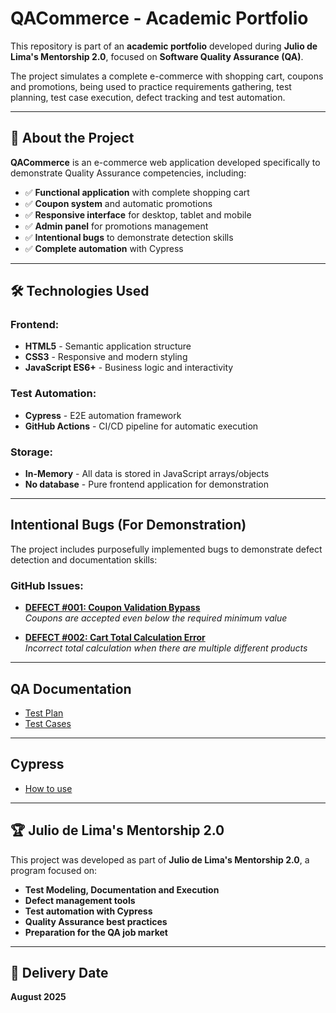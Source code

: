 # QACommerce - Academic Portfolio

This repository is part of an **academic portfolio** developed during **Julio de Lima's Mentorship 2.0**, focused on **Software Quality Assurance (QA)**.  

The project simulates a complete e-commerce with shopping cart, coupons and promotions, being used to practice requirements gathering, test planning, test case execution, defect tracking and test automation.

---

## 🎯 **About the Project**

**QACommerce** is an e-commerce web application developed specifically to demonstrate Quality Assurance competencies, including:

- ✅ **Functional application** with complete shopping cart
- ✅ **Coupon system** and automatic promotions  
- ✅ **Responsive interface** for desktop, tablet and mobile
- ✅ **Admin panel** for promotions management
- ✅ **Intentional bugs** to demonstrate detection skills
- ✅ **Complete automation** with Cypress

---

## 🛠️ **Technologies Used**

### **Frontend:**
- **HTML5** - Semantic application structure
- **CSS3** - Responsive and modern styling
- **JavaScript ES6+** - Business logic and interactivity

### **Test Automation:**
- **Cypress** - E2E automation framework
- **GitHub Actions** - CI/CD pipeline for automatic execution

### **Storage:**
- **In-Memory** - All data is stored in JavaScript arrays/objects
- **No database** - Pure frontend application for demonstration

---

## **Intentional Bugs (For Demonstration)**

The project includes purposefully implemented bugs to demonstrate defect detection and documentation skills:

### **GitHub Issues:**
- **[DEFECT #001: Coupon Validation Bypass](https://github.com/camilagomo/camila-portifolio/issues/3)**  
  *Coupons are accepted even below the required minimum value*

- **[DEFECT #002: Cart Total Calculation Error](https://github.com/camilagomo/camila-portifolio/issues/4)**  
  *Incorrect total calculation when there are multiple different products*

---

## **QA Documentation**
- [Test Plan](https://github.com/camilagomo/camila-portifolio/wiki/Test%E2%80%90plan:-Shopping-Cart-&-Promotions-Requirements)
- [Test Cases](https://github.com/camilagomo/camila-portifolio/wiki/Test-Cases)

---

## **Cypress**
- [How to use](C:\Users\camilamonteiro\Documents\camila-portifolio\cypress\README.md)

---

## 🏆 **Julio de Lima's Mentorship 2.0**

This project was developed as part of **Julio de Lima's Mentorship 2.0**, a program focused on:

- **Test Modeling, Documentation and Execution**
- **Defect management tools**
- **Test automation with Cypress**
- **Quality Assurance best practices**
- **Preparation for the QA job market**

---

## 📅 **Delivery Date**  
**August 2025**

